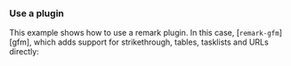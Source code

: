 ### Use a plugin

This example shows how to use a remark plugin.
In this case, [`remark-gfm`][gfm], which adds support for
strikethrough, tables, tasklists and URLs directly:

 
